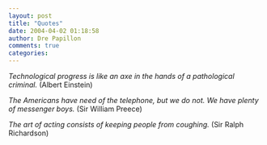 ```yaml
---
layout: post
title: "Quotes"
date: 2004-04-02 01:18:58
author: Dre Papillon
comments: true
categories: 
---
```



*Technological progress is like an axe in the hands of a pathological criminal.*  (Albert Einstein)

*The Americans have need of the telephone, but we do not. We have plenty of messenger boys.*  (Sir William Preece)

*The art of acting consists of keeping people from coughing.*  (Sir Ralph Richardson)